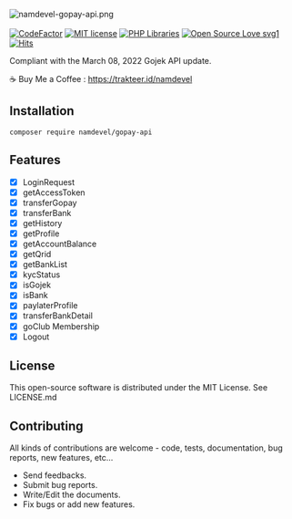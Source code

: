 ![namdevel-gopay-api.png](https://i.postimg.cc/3xNKmF6x/namdevel-gopay-api.png "namdevel-gopay-api.png")
<br /><br />
[![CodeFactor](https://www.codefactor.io/repository/github/namdevel/gopay-api/badge)](https://www.codefactor.io/repository/github/namdevel/gopay-api)
[![MIT license](https://img.shields.io/badge/License-MIT-blue.svg)](https://lbesson.mit-license.org/)
[![PHP Libraries](https://badgen.net/badge/icon/libraries?icon=libraries&label)](https://github.com/namdevel/gopay-api)
[![Open Source Love svg1](https://badges.frapsoft.com/os/v1/open-source.svg?v=103)](https://github.com/namdevel/gopay-api)
[![Hits](https://hits.seeyoufarm.com/api/count/incr/badge.svg?url=https%3A%2F%2Fgithub.com%2Fnamdevel%2Fgopay-api&count_bg=%23EF5503&title_bg=%23555555&icon=protocols-dot-io.svg&icon_color=%23E7E7E7&title=VIEWS&edge_flat=true)](https://hits.seeyoufarm.com)

Compliant with the March 08, 2022 Gojek API update.

:coffee: Buy Me a Coffee : https://trakteer.id/namdevel

Installation
------------
```
composer require namdevel/gopay-api
```
Features
------------
- [x] LoginRequest
- [x] getAccessToken
- [x] transferGopay
- [x] transferBank
- [x] getHistory
- [x] getProfile
- [x] getAccountBalance
- [x] getQrid
- [x] getBankList
- [x] kycStatus
- [x] isGojek
- [x] isBank
- [x] paylaterProfile
- [x] transferBankDetail
- [x] goClub Membership
- [x] Logout

License
------------

This open-source software is distributed under the MIT License. See LICENSE.md

Contributing
------------

All kinds of contributions are welcome - code, tests, documentation, bug reports, new features, etc...

* Send feedbacks.
* Submit bug reports.
* Write/Edit the documents.
* Fix bugs or add new features.
